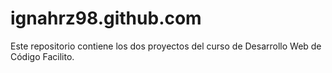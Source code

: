 # ignahrz98.github.com

Este repositorio contiene los dos proyectos del curso de Desarrollo Web de Código Facilito.

